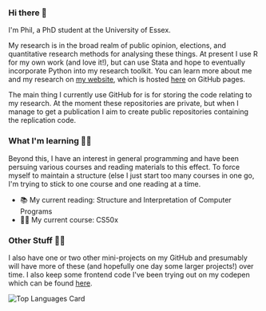 ### Hi there 👋

I'm Phil, a PhD student at the University of Essex.

My research is in the broad realm of public opinion, elections, and quantitative research methods for analysing these things. At present I use R for my own work (and love it!), but can use Stata and hope to eventually incorporate Python into my research toolkit. You can learn more about me and my research on [my website](https://philswatton.github.io/), which is hosted [here](https://github.com/philswatton/philswatton.github.io) on GitHub pages.

The main thing I currently use GitHub for is for storing the code relating to my research. At the moment these repositories are private, but when I manage to get a publication I aim to create public repositories containing the replication code.

### What I'm learning 👨‍🎓

Beyond this, I have an interest in general programming and have been persuing various courses and reading materials to this effect. To force myself to maintain a structure (else I just start too many courses in one go, I'm trying to stick to one course and one reading at a time.

- 📚 My current reading: Structure and Interpretation of Computer Programs
- 👨‍💻 My current course: CS50x

### Other Stuff 🤷‍♂️

I also have one or two other mini-projects on my GitHub and presumably will have more of these (and hopefully one day some larger projects!) over time. I also keep some frontend code I've been trying out on my codepen which can be found [here](https://codepen.io/phil-swatton).


![Top Languages Card](https://github-readme-stats.vercel.app/api/top-langs/?username=philswatton)
<!--
**philswatton/philswatton** is a ✨ _special_ ✨ repository because its `README.md` (this file) appears on your GitHub profile.

Here are some ideas to get you started:

- 🔭 I’m currently working on ...
- 🌱 I’m currently learning ...
- 👯 I’m looking to collaborate on ...
- 🤔 I’m looking for help with ...
- 💬 Ask me about ...
- 📫 How to reach me: ...
- 😄 Pronouns: ...
- ⚡ Fun fact: ...
-->
